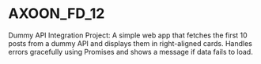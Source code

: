 # AXOON_FD_12
Dummy API Integration Project: A simple web app that fetches the first 10 posts from a dummy API and displays them in right-aligned cards. Handles errors gracefully using Promises and shows a message if data fails to load.
